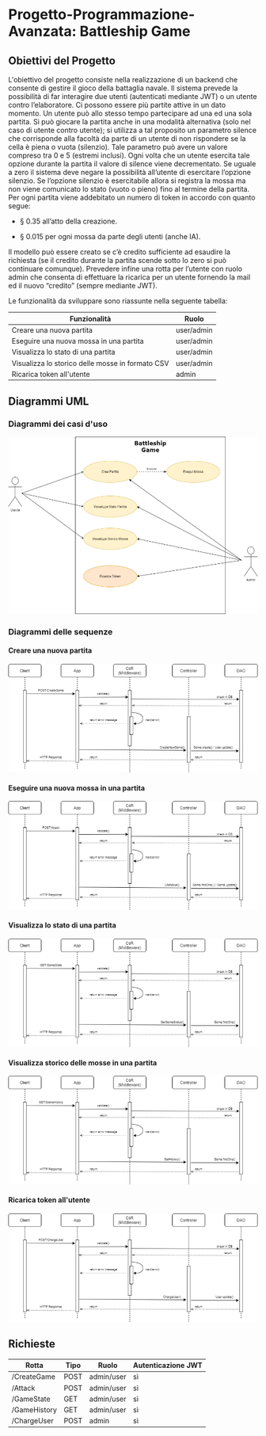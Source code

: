# Progetto-Programmazione-Avanzata: Battleship Game
## Obiettivi del Progetto
L'obiettivo del progetto consiste nella realizzazione di un backend che consente di gestire il gioco della battaglia navale. Il sistema prevede la possibilità di far interagire due utenti (autenticati mediante JWT) o un utente contro l’elaboratore. Ci possono essere più partite attive in un dato momento. Un utente può allo stesso tempo partecipare ad una ed una sola partita. Si può giocare la partita anche in una modalità alternativa (solo nel caso di utente contro utente); si utilizza a tal proposito un parametro silence che corrisponde alla facoltà da parte di un utente di non rispondere se la cella è piena o vuota (silenzio). Tale parametro può avere un valore compreso tra 0 e 5 (estremi inclusi). Ogni volta che un utente esercita tale opzione durante la partita il valore di silence viene decrementato. Se uguale a zero il sistema deve negare la possibilità all’utente di esercitare l’opzione silenzio. Se l’opzione silenzio è esercitabile allora si registra la mossa ma non viene comunicato lo stato (vuoto o pieno) fino al termine della partita. Per ogni partita viene addebitato un numero di token in accordo con quanto segue:

- § 0.35 all’atto della creazione.

- § 0.015 per ogni mossa da parte degli utenti (anche IA).

Il modello può essere creato se c’è credito sufficiente ad esaudire la richiesta (se il credito durante la partita scende sotto lo zero si può continuare comunque). Prevedere infine una rotta per l’utente con ruolo admin che consenta di effettuare la ricarica per un utente fornendo la mail ed il nuovo “credito” (sempre mediante JWT).

Le funzionalità da sviluppare sono riassunte nella seguente tabella:

|     Funzionalità  | Ruolo |
| ------------- | ------------- |
| Creare una nuova partita  | user/admin |
| Eseguire una nuova mossa in una partita  |  user/admin |
| Visualizza lo stato di una partita  | user/admin |
| Visualizza lo storico delle mosse in formato CSV | user/admin  |
| Ricarica token all'utente  | admin  |

## Diagrammi UML
### Diagrammi dei casi d'uso
![use_case_diagram](images/UseCases.png)
### Diagrammi delle sequenze
#### Creare una nuova partita
![CreateGame](images/1.CreateGame.png)
#### Eseguire una nuova mossa in una partita
![Attack](images/2.Attack.png)
#### Visualizza lo stato di una partita
![GameState](images/3.GameState.png)
#### Visualizza storico delle mosse in una partita
![GameHistory](images/4.GameHistory.png)
#### Ricarica token all'utente
![ChargeUser](images/5.ChargeUser.png)

## Richieste
|Rotta| Tipo |Ruolo| Autenticazione JWT	|
| ------------- | ------------- |------------- | ------------- |
| /CreateGame | POST |	admin/user | sì |
| /Attack | POST | admin/user | sì |
| /GameState | GET |	admin/user | sì |
| /GameHistory | GET | admin/user | sì |
| /ChargeUser | POST |	admin | sì |
